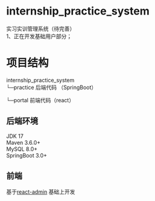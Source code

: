 # internship_practice_system
实习实训管理系统（待完善）  
  1、正在开发基础用户部分；  

# 项目结构
internship_practice_system  
  └─practice 后端代码 （SpringBoot）
    
  └─portal 前端代码（react）  
  
 
## 后端环境
JDK 17  
Maven 3.6.0+  
MySQL 8.0+  
SpringBoot 3.0+  

## 前端

基于[react-admin](https://github.com/sxfad/react-admin) 基础上开发

